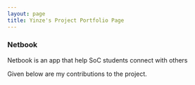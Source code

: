 ```yaml
---
layout: page
title: Yinze's Project Portfolio Page
---
```


### Netbook

Netbook is an app that help SoC students connect with others

Given below are my contributions to the project.
